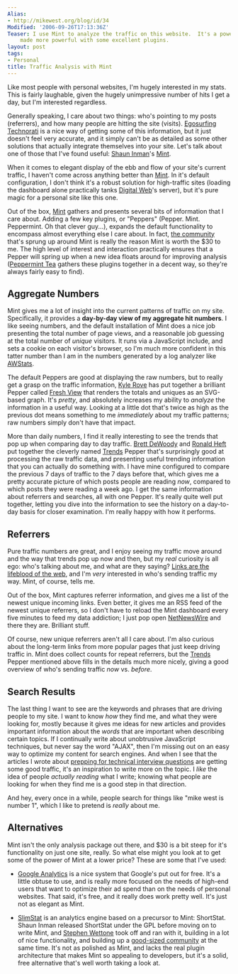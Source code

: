 ```yaml
---
Alias:
- http://mikewest.org/blog/id/34
Modified: '2006-09-26T17:13:36Z'
Teaser: I use Mint to analyze the traffic on this website.  It's a powerful tool,
    made more powerful with some excellent plugins.
layout: post
tags:
- Personal
title: Traffic Analysis with Mint
---
```

Like most people with personal websites, I'm hugely interested in my stats.  This is fairly laughable, given the hugely unimpressive number of hits I get a day, but I'm interested regardless.

Generally speaking, I care about two things: who's pointing to my posts (referrers), and how many people are hitting the site (visits).  [Egosurfing Technorati][ego] is a nice way of getting some of this information, but it just doesn't feel very accurate, and it simply can't be as detailed as some other solutions that actually integrate themselves into your site.  Let's talk about one of those that I've found useful: [Shaun Inman][shaun]'s [Mint][mint].

[shaun]: http://www.shauninman.com/
[mint]: http://haveamint.com/ "Mint: A Fresh Look at Your Site"
[ego]: http://technorati.com/search/mikewest.org "Technorati Search: 'mikewest.org'"

When it comes to elegant display of the ebb and flow of your site's current traffic, I haven't come across anything better than [Mint][].  In it's default configuration, I don't think it's a robust solution for high-traffic sites (loading the dashboard alone practically tanks [Digital Web][]'s server), but it's pure magic for a personal site like this one.

[digital web]: http://www.digital-web.com/ "Digital Web Magazine"


Out of the box, [Mint][] gathers and presents several bits of information that I care about.  Adding a few key plugins, or "Peppers" (Pepper.  Mint.  Peppermint.  Oh that clever guy...), expands the default functionality to encompass almost everything else I care about.  In fact, [the community][forum] that's sprung up around Mint is really the reason Mint is worth the $30 to me.  The high level of interest and interaction practically ensures that a Pepper will spring up when a new idea floats around for improving analysis ([Peppermint Tea][peppers] gathers these plugins together in a decent way, so they're always fairly easy to find).

[forum]: http://haveamint.com/forum/ "Mint Support Forum"
[peppers]: http://www.massiveblue.net/pepperminttea/

## Aggregate Numbers ##

Mint gives me a lot of insight into the current patterns of traffic on my site.  Specifically, it provides a __day-by-day view of my aggregate hit numbers__.  I like seeing numbers, and the default installation of Mint does a nice job presenting the total number of page views, and a reasonable job guessing at the total number of _unique_ visitors.  It runs via a JavaScript include, and sets a cookie on each visitor's browser, so I'm much more confident in this tatter number than I am in the numbers generated by a log analyzer like [AWStats][].

[awstats]: http://awstats.sourceforge.net/ "AWStats - Free Log File Analyzer"
    
The default Peppers are good at displaying the raw numbers, but to really get a grasp on the traffic information, [Kyle Rove][] has put together a brilliant Pepper called [Fresh View][] that renders the totals and uniques as an SVG-based graph.  It's _pretty_, and absolutely increases my ability to _analyze_ the information in a useful way.  Looking at a little dot that's twice as high as the previous dot means something to me _immediately_ about my traffic patterns; raw numbers simply don't have that impact.

[kyle rove]: http://www.sensoryoutput.com/ 
[fresh view]: http://www.sensoryoutput.com/projects/freshview/ "Fresh View for Mint"

More than daily numbers, I find it really interesting to see the trends that pop up when comparing day to day traffic.  [Brett DeWoody][brett] and [Ronald Heft][ronald] put together the cleverly named [Trends][] Pepper that's surprisingly good at processing the raw traffic data, and presenting useful trending information that you can actually do something with.  I have mine configured to compare the previous 7 days of traffic to the 7 days before that, which gives me a pretty accurate picture of which posts people are reading _now_, compared to which posts they were reading a week ago.  I get the same information about referrers and searches, all with one Pepper.  It's really quite well put together, letting you dive into the information to see the history on a day-to-day basis for closer examination.  I'm really happy with how it performs.

[brett]: http://brettdewoody.com/
[ronald]: http://cavemonkey50.com/
[trends]: http://cavemonkey50.com/code/trends/ "Trends"
    
## Referrers ##

Pure traffic numbers are great, and I enjoy seeing my traffic move around and the way that trends pop up now and then, but my _real_ curiosity is all ego: who's talking about me, and what are they saying?  [Links are the lifeblood of the web][praise], and I'm _very_ interested in who's sending traffic my way.  Mint, of course, tells me.

Out of the box, Mint captures referrer information, and gives me a list of the newest unique incoming links.  Even better, it gives me an RSS feed of the newest unique referrers, so I don't have to reload the Mint dashboard every five minutes to feed my data addiction; I just pop open [NetNewsWire][] and there they are.  Brilliant stuff.  

Of course, new unique referrers aren't all I care about.  I'm also curious about the long-term links from more popular pages that just keep driving traffic in.  Mint does collect counts for repeat referrers, but the [Trends][] Pepper mentioned above fills in the details much more nicely, giving a good overview of who's sending traffic _now_ vs. _before_.

## Search Results ##

The last thing I want to see are the keywords and phrases that are driving people to my site.  I want to know _how_ they find me, and what they were looking for, mostly because it gives me ideas for new articles and provides important information about the _words_ that are important when describing certain topics.  If I continually write about unobtrusive JavaScript techniques, but never say the word "AJAX", then I'm missing out on an easy way to optimize my content for search engines.  And when I see that the articles I wrote about [prepping for technical interview questions][prep] are getting some good traffic, it's an inspiration to write more on the topic.  I _like_ the idea of people _actually reading_ what I write; knowing what people are looking for when they find me is a good step in that direction.

And hey, every once in a while, people search for things like "mike west is number 1", which I like to pretend is _really_ about me.

## Alternatives ##

Mint isn't the only analysis package out there, and $30 is a bit steep for it's functionality on just one site, really.  So what else might you look at to get some of the power of Mint at a lower price?  These are some that I've used:

*   [Google Analytics][ga] is a nice system that Google's put out for free. 
    It's a little obtuse to use, and is really more focused on the needs of
    high-end users that want to optimize their ad spend than on the needs of
    personal websites.  That said, it's free, and it really does work pretty
    well.  It's just not as elegant as Mint.
    
*   [SlimStat][] is an analytics engine based on a precursor to Mint:
    ShortStat.  Shaun Inman released ShortStat under the GPL before moving on
    to write Mint, and [Stephen Wettone][] took off and ran with it, building
    in a lot of nice functionality, and building up a [good-sized
    community][slimstatgroup] at the same time.  It's not as polished as Mint,
    and lacks the real plugin architecture that makes Mint so appealing to 
    developers, but it's a solid, free alternative that's well worth taking a
    look at.

[ga]: http://analytics.google.com/
[slimstat]: http://wettone.com/code/slimstat "SlimStat"
[slimstatgroup]: http://groups.google.com/group/slimstat "SlimStat Google Group"

[prep]: http://mikewest.org/archive/answers-to-common-interview-questions "Mike West: Answers to Common Technical Interview Questions'"

[praise]: http://adactio.com/articles/1132/ "Jeremy Keith: 'In Praise of the Hyperlink'"
[netnewswire]: http://ranchero.com/netnewswire/ "NetNewsWire"
[stephen wettone]: http://wettone.com/ "Stephen Wettone"


